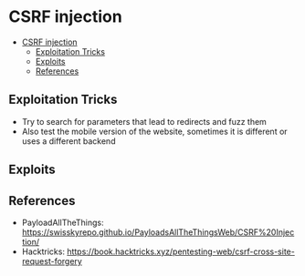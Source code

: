 # CSRF injection

- [CSRF injection](#csrf-injection)
  - [Exploitation Tricks](#exploitation-tricks)
  - [Exploits](#exploits)
  - [References](#references)

## Exploitation Tricks

- Try to search for parameters that lead to redirects and fuzz them
- Also test the mobile version of the website, sometimes it is different or uses a different backend

## Exploits

## References

- PayloadAllTheThings: https://swisskyrepo.github.io/PayloadsAllTheThingsWeb/CSRF%20Injection/
- Hacktricks: https://book.hacktricks.xyz/pentesting-web/csrf-cross-site-request-forgery
